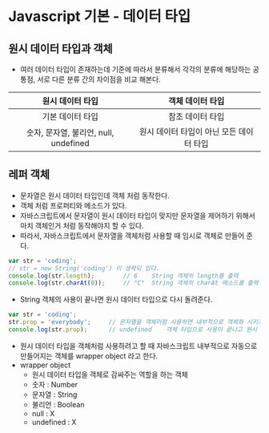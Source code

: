 # Javascript 기본 - 데이터 타입

## 원시 데이터 타입과 객체
- 여러 데이터 타입이 존재하는데 기준에 따라서 분류해서 각각의 분류에 해당하는 공통점, 서로 다른 분류 간의 차이점을 비교 해본다.

|원시 데이터 타입|객체 데이터 타입|
|:----------:|:----------:|
|기본 데이터 타입|참조 데이터 타입|
|숫자, 문자열, 불리언, null, undefined|원시 데이터 타입이 아닌 모든 데이터 타입|

## 레퍼 객체
- 문자열은 원시 데이터 타입인데 객체 처럼 동작한다.
- 객체 처럼 프로퍼티와 메소드가 있다.
- 자바스크립트에서 문자열이 원시 데이터 타입이 맞지만 문자열을 제어하기 위해서 마치 객체인거 처럼 동작해야지 할 수 있다.
- 따라서, 자바스크립트에서 문자열을 객체처럼 사용할 때 임시로 객체로 만들어 준다.

```javascript
var str = 'coding';
// str = new String('coding') 이 생략되 있다.
console.log(str.length);        // 6    String 객체의 length를 출력
console.log(str.charAt(0));     // "C"  String 객체의 charAt 메소드를 출력
```

- String 객체의 사용이 끝나면 원시 데이터 타입으로 다시 돌려준다.

```javascript
var str = 'coding';
str.prop = 'everybody';     // 문자열을 객체러럼 사용하면 내부적으로 객체화 시키기 때문에 에러가 발생하지 않는다.
console.log(str.prop);      // undefined    객체 타입으로 사용이 끝나고 원시 데이터 타입 되었기 때문에 프로퍼티가 없다.
```

- 원시 데이터 타입을 객체처럼 사용하려고 할 때 자바스크립트 내부적으로 자동으로 만들어지는 객체를 wrapper object 라고 한다.
- wrapper object
    - 원시 데이터 타입을 객체로 감싸주는 역할을 하는 객체
    - 숫자 : Number
    - 문자열 : String
    - 불리언 : Boolean
    - null : X
    - undefined : X

